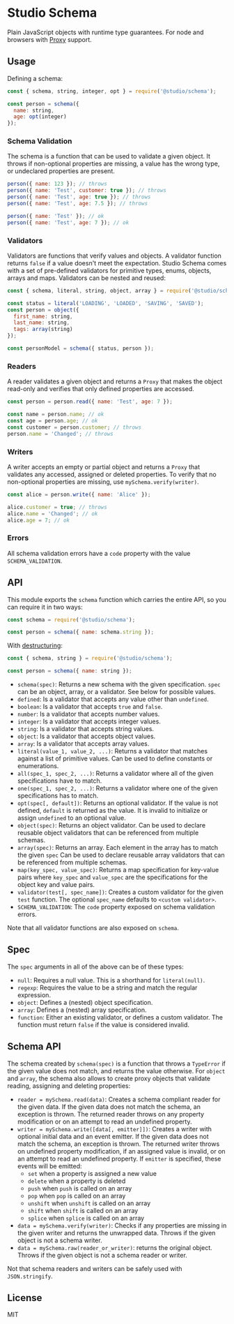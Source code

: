 # Studio Schema

Plain JavaScript objects with runtime type guarantees. For node and browsers
with [Proxy][1] support.

## Usage

Defining a schema:

```js
const { schema, string, integer, opt } = require('@studio/schema');

const person = schema({
  name: string,
  age: opt(integer)
});
```

### Schema Validation

The schema is a function that can be used to validate a given object. It throws
if non-optional properties are missing, a value has the wrong type, or
undeclared properties are present.

```js
person({ name: 123 }); // throws
person({ name: 'Test', customer: true }); // throws
person({ name: 'Test', age: true }); // throws
person({ name: 'Test', age: 7.5 }); // throws

person({ name: 'Test' }); // ok
person({ name: 'Test', age: 7 }); // ok
```

### Validators

Validators are functions that verify values and objects. A validator function
returns `false` if a value doesn't meet the expectation. Studio Schema comes
with a set of pre-defined validators for primitive types, enums, objects,
arrays and maps. Validators can be nested and reused:

```js
const { schema, literal, string, object, array } = require('@studio/schema');

const status = literal('LOADING', 'LOADED', 'SAVING', 'SAVED');
const person = object({
  first_name: string,
  last_name: string,
  tags: array(string)
});

const personModel = schema({ status, person });
```

### Readers

A reader validates a given object and returns a `Proxy` that makes the object
read-only and verifies that only defined properties are accessed.

```js
const person = person.read({ name: 'Test', age: 7 });

const name = person.name; // ok
const age = person.age; // ok
const customer = person.customer; // throws
person.name = 'Changed'; // throws
```

### Writers

A writer accepts an empty or partial object and returns a `Proxy` that
validates any accessed, assigned or deleted properties. To verify that no
non-optional properties are missing, use `mySchema.verify(writer)`.

```js
const alice = person.write({ name: 'Alice' });

alice.customer = true; // throws
alice.name = 'Changed'; // ok
alice.age = 7; // ok
```

### Errors

All schema validation errors have a `code` property with the value
`SCHEMA_VALIDATION`.

## API

This module exports the `schema` function which carries the entire API, so you
can require it in two ways:

```js
const schema = require('@studio/schema');

const person = schema({ name: schema.string });
```

With [destructuring][2]:

```js
const { schema, string } = require('@studio/schema');

const person = schema({ name: string });
```

- `schema(spec)`: Returns a new schema with the given specification. `spec` can
  be an object, array, or a validator. See below for possible values.
- `defined`: Is a validator that accepts any value other than `undefined`.
- `boolean`: Is a validator that accepts `true` and `false`.
- `number`: Is a validator that accepts number values.
- `integer`: Is a validator that accepts integer values.
- `string`: Is a validator that accepts string values.
- `object`: Is a validator that accepts object values.
- `array`: Is a validator that accepts array values.
- `literal(value_1, value_2, ...)`: Returns a validator that matches against a
  list of primitive values. Can be used to define constants or enumerations.
- `all(spec_1, spec_2, ...)`: Returns a validator where all of the given
  specifications have to match.
- `one(spec_1, spec_2, ...)`: Returns a validator where one of the given
  specifications has to match.
- `opt(spec[, default])`: Returns an optional validator. If the value is not
  defined, `default` is returned as the value. It is invalid to initialize or
  assign `undefined` to an optional value.
- `object(spec)`: Returns an object validator. Can be used to declare reusable
  object validators that can be referenced from multiple schemas.
- `array(spec)`: Returns an array. Each element in the array has to match the
  given `spec` Can be used to declare reusable array validators that can be
  referenced from multiple schemas.
- `map(key_spec, value_spec)`: Returns a map specification for key-value pairs
  where `key_spec` and `value_spec` are the specifications for the object key
  and value pairs.
- `validator(test[, spec_name])`: Creates a custom validator for the given
  `test` function. The optional `spec_name` defaults to `<custom validator>`.
- `SCHEMA_VALIDATION`: The `code` property exposed on schema validation errors.

Note that all validator functions are also exposed on `schema`.

## Spec

The `spec` arguments in all of the above can be of these types:

- `null`: Requires a null value. This is a shorthand for `literal(null)`.
- `regexp`: Requires the value to be a string and match the regular expression.
- `object`: Defines a (nested) object specification.
- `array`: Defines a (nested) array specification.
- `function`: Either an existing validator, or defines a custom validator. The
  function must return `false` if the value is considered invalid.

## Schema API

The schema created by `schema(spec)` is a function that throws a `TypeError` if
the given value does not match, and returns the value otherwise. For `object`
and `array`, the schema also allows to create proxy objects that validate
reading, assigning and deleting properties:

- `reader = mySchema.read(data)`: Creates a schema compliant reader for the
  given data. If the given data does not match the schema, an exception is
  thrown. The returned reader throws on any property modification or on an
  attempt to read an undefined property.
- `writer = mySchema.write([data[, emitter]])`: Creates a writer with optional
  initial data and an event emitter. If the given data does not match the
  schema, an exception is thrown. The returned writer throws on undefined
  property modification, if an assigned value is invalid, or on an attempt to
  read an undefined property. If `emitter` is specified, these events will be
  emitted:
  - `set` when a property is assigned a new value
  - `delete` when a property is deleted
  - `push` when `push` is called on an array
  - `pop` when `pop` is called on an array
  - `unshift` when `unshift` is called on an array
  - `shift` when `shift` is called on an array
  - `splice` when `splice` is called on an array
- `data = mySchema.verify(writer)`: Checks if any properties are missing in the
  given writer and returns the unwrapped data. Throws if the given object is
  not a schema writer.
- `data = mySchema.raw(reader_or_writer)`: returns the original object. Throws
  if the given object is not a schema reader or writer.

Not that schema readers and writers can be safely used with `JSON.stringify`.

## License

MIT

[1]: https://developer.mozilla.org/en-US/docs/Web/JavaScript/Reference/Global_Objects/Proxy
[2]: https://developer.mozilla.org/en-US/docs/Web/JavaScript/Reference/Operators/Destructuring_assignment
